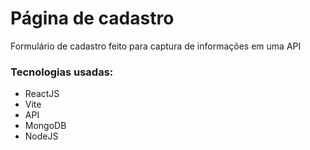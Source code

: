 # Página de cadastro
Formulário de cadastro feito para captura de informações em uma API

### Tecnologias usadas:
- ReactJS
- Vite
- API
- MongoDB
- NodeJS
